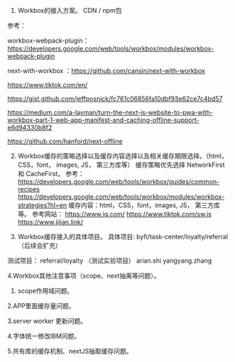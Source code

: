 1.  Workbox的接入方案。
CDN / npm包

参考：

workbox-webpack-plugin： https://developers.google.com/web/tools/workbox/modules/workbox-webpack-plugin

next-with-workbox ：https://github.com/cansin/next-with-workbox

https://www.tiktok.com/en/

https://gist.github.com/jeffposnick/fc761c06856fa10dbf93e62ce7c4bd57

https://medium.com/a-layman/turn-the-next-js-website-to-pwa-with-workbox-part-1-web-app-manifest-and-caching-offline-support-e6d94330b8f2

https://github.com/hanford/next-offline

2. Workbox缓存的策略选择以及缓存内容选择以及相关缓存期限选择。（html，CSS，font， images, JS， 第三方库等）
缓存策略优先选择 NetworkFirst 和 CacheFirst。
参考：https://developers.google.com/web/tools/workbox/guides/common-recipes
https://developers.google.com/web/tools/workbox/modules/workbox-strategies?hl=en
缓存内容：html，CSS，font，images, JS， 第三方库等。
参考网站：
https://www.iq.com/
https://www.tiktok.com/sw.js
https://www.jijian.link/


3. Workbox缓存接入的具体项目。
具体项目: byfi/task-center/loyalty/referral （后续会扩充）

测试项目： referral/loyalty （测试实验项目） arian.shi  yangyang.zhang 

4.Workbox其他注意事项（scope、next抽离等问题）。
1. scope作用域问题。

2.APP里面缓存量问题。

3.server worker 更新问题。

4.字体统一修改IBM问题。

5.共有库的缓存机制、nextJS抽取缓存问题。